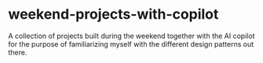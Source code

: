 # weekend-projects-with-copilot
A collection of projects built during the weekend together with the AI copilot for the purpose of familiarizing myself with the different design patterns out there.
